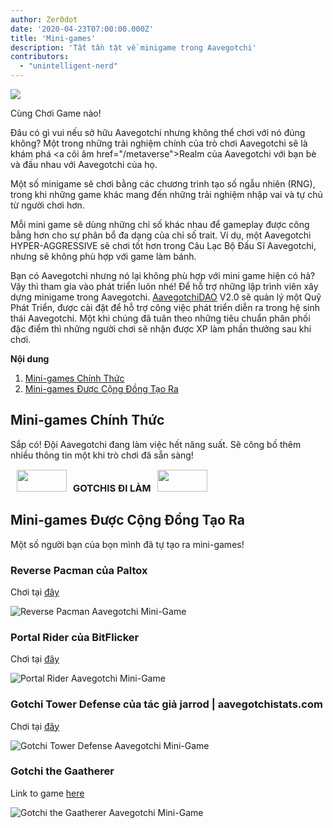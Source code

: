 ```yaml
---
author: Zer0dot
date: '2020-04-23T07:00:00.000Z'
title: 'Mini-games'
description: 'Tất tần tật về minigame trong Aavegotchi'
contributors:
  - "unintelligent-nerd"
---
```


<div class="headerImageContainer">
<img class="headerImage" src="/minigames/gotchi_btc_gamer.png">
<p class="headerImageText">Cùng Chơi Game nào!</p>
</div>

Đâu có gì vui nếu sở hữu Aavegotchi nhưng không thể chơi với nó đúng không? Một trong những trải nghiệm chính của trò chơi Aavegotchi sẽ là khám phá <a cõi âm href="/metaverse">Realm</a> của Aavegotchi với bạn bè và đấu nhau với Aavegotchi của họ.

Một số minigame sẽ chơi bằng các chương trình tạo số ngẫu nhiên (RNG), trong khi những game khác mang đến những trải nghiệm nhập vai và tự chủ từ người chơi hơn.

Mỗi mini game sẽ dùng những chỉ số khác nhau để gameplay được công bằng hơn cho sự phân bổ đa dạng của chỉ số trait. Ví dụ, một Aavegotchi HYPER-AGGRESSIVE sẽ chơi tốt hơn trong Câu Lạc Bộ Đấu Sĩ Aavegotchi, nhưng sẽ không phù hợp với game làm bánh.

Bạn có Aavegotchi nhưng nó lại không phù hợp với mini game hiện có hả? Vậy thì tham gia vào phát triển luôn nhé! Để hỗ trợ những lập trình viên xây dựng minigame trong Aavegotchi. [AavegotchiDAO](/dao) V2.0 sẽ quản lý một Quỹ Phát Triển, được cài đặt để hỗ trợ công việc phát triển diễn ra trong hệ sinh thái Aavegotchi. Một khi chúng đã tuân theo những tiêu chuẩn phân phối đặc điểm thì những người chơi sẽ nhận được XP làm phần thưởng sau khi chơi.

<div class="contentsBox">

**Nội dung**

<ol>
<li><a href=#official-mini-games>Mini-games Chính Thức</a></li>
<li><a href=#community-created-mini-games>Mini-games Được Cộng Đồng Tạo Ra</a></li>
</ol>

</div>

## Mini-games Chính Thức
Sắp có! Đội Aavegotchi đang làm việc hết năng suất. Sẽ công bố thêm nhiều thông tin một khi trò chơi đã sẵn sàng!

<p style="font-size:15px;"><img src="/metaverse/construction.png" width="80" height="35" hspace="10"><b>GOTCHIS ĐI LÀM</b><img src="/metaverse/construction2.png" width="80" height="35" hspace="10"></p>

## Mini-games Được Cộng Đồng Tạo Ra

Một số người bạn của bọn mình đã tự tạo ra mini-games!

### Reverse Pacman của Paltox

Chơi tại [đây](https://cryptolve.com/aavegotchi_pacman/)

<img class = "bodyImage" src = "/minigames/reverse-pacman.png" alt = "Reverse Pacman Aavegotchi Mini-Game" />

### Portal Rider của BitFlicker

Chơi tại [đây](https://bitflicker.tech/aavegotchi/rider/)

<img class = "bodyImage" src = "/minigames/portal-rider.png" alt = "Portal Rider Aavegotchi Mini-Game" />

### Gotchi Tower Defense của tác giả jarrod | aavegotchistats.com

Chơi tại [đây](https://aavegotchistats.com/td)

<img class = "bodyImage" src = "/minigames/gotchi-tower-defense.png" alt = "Gotchi Tower Defense Aavegotchi Mini-Game" />

### Gotchi the Gaatherer

Link to game [here](https://gotchigaatherer.gg/)

<img class = "bodyImage" src = "/minigames/gotchi-the-gaatherer.png" alt = "Gotchi the Gaatherer Aavegotchi Mini-Game" />
